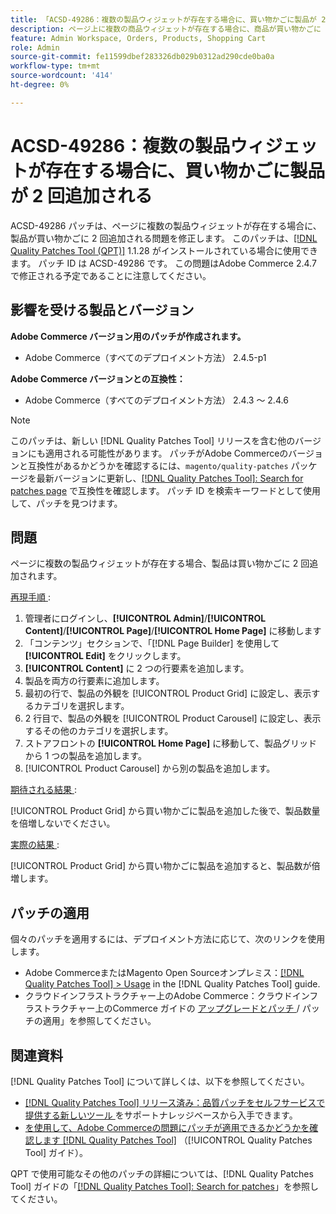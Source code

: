 ```yaml
---
title: 「ACSD-49286：複数の製品ウィジェットが存在する場合に、買い物かごに製品が 2 回追加される」
description: ページ上に複数の商品ウィジェットが存在する場合に、商品が買い物かごに 2 回追加されるAdobe Commerceの問題を修正するために、ACSD-49286 パッチを適用します。
feature: Admin Workspace, Orders, Products, Shopping Cart
role: Admin
source-git-commit: fe11599dbef283326db029b0312ad290cde0ba0a
workflow-type: tm+mt
source-wordcount: '414'
ht-degree: 0%

---
```


# ACSD-49286：複数の製品ウィジェットが存在する場合に、買い物かごに製品が 2 回追加される

ACSD-49286 パッチは、ページに複数の製品ウィジェットが存在する場合に、製品が買い物かごに 2 回追加される問題を修正します。 このパッチは、[[!DNL Quality Patches Tool (QPT)]](https://experienceleague.adobe.com/ja/docs/commerce-knowledge-base/kb/announcements/commerce-announcements/magento-quality-patches-released-new-tool-to-self-serve-quality-patches) 1.1.28 がインストールされている場合に使用できます。 パッチ ID は ACSD-49286 です。 この問題はAdobe Commerce 2.4.7 で修正される予定であることに注意してください。

## 影響を受ける製品とバージョン

**Adobe Commerce バージョン用のパッチが作成されます。**

* Adobe Commerce（すべてのデプロイメント方法） 2.4.5-p1

**Adobe Commerce バージョンとの互換性：**

* Adobe Commerce（すべてのデプロイメント方法） 2.4.3 ～ 2.4.6

>[!NOTE]
>
>このパッチは、新しい [!DNL Quality Patches Tool] リリースを含む他のバージョンにも適用される可能性があります。 パッチがAdobe Commerceのバージョンと互換性があるかどうかを確認するには、`magento/quality-patches` パッケージを最新バージョンに更新し、[[!DNL Quality Patches Tool]: Search for patches page](https://experienceleague.adobe.com/tools/commerce-quality-patches/index.html?lang=ja) で互換性を確認します。 パッチ ID を検索キーワードとして使用して、パッチを見つけます。

## 問題

ページに複数の製品ウィジェットが存在する場合、製品は買い物かごに 2 回追加されます。

<u> 再現手順 </u>:

1. 管理者にログインし、**[!UICONTROL Admin]**/**[!UICONTROL Content]**/**[!UICONTROL Page]**/**[!UICONTROL Home Page]** に移動します
1. 「コンテンツ」セクションで、「[!DNL Page Builder] を使用して **[!UICONTROL Edit]** をクリックします。
1. **[!UICONTROL Content]** に 2 つの行要素を追加します。
1. 製品を両方の行要素に追加します。
1. 最初の行で、製品の外観を [!UICONTROL Product Grid] に設定し、表示するカテゴリを選択します。
1. 2 行目で、製品の外観を [!UICONTROL Product Carousel] に設定し、表示するその他のカテゴリを選択します。
1. ストアフロントの **[!UICONTROL Home Page]** に移動して、製品グリッドから 1 つの製品を追加します。
1. [!UICONTROL Product Carousel] から別の製品を追加します。

<u> 期待される結果 </u>:

[!UICONTROL Product Grid] から買い物かごに製品を追加した後で、製品数量を倍増しないでください。

<u> 実際の結果 </u>:

[!UICONTROL Product Grid] から買い物かごに製品を追加すると、製品数が倍増します。

## パッチの適用

個々のパッチを適用するには、デプロイメント方法に応じて、次のリンクを使用します。

* Adobe CommerceまたはMagento Open Sourceオンプレミス：[[!DNL Quality Patches Tool] > Usage](/help/tools/quality-patches-tool/usage.md) in the [!DNL Quality Patches Tool] guide.
* クラウドインフラストラクチャー上のAdobe Commerce：クラウドインフラストラクチャー上のCommerce ガイドの [ アップグレードとパッチ ](https://experienceleague.adobe.com/docs/commerce-cloud-service/user-guide/develop/upgrade/apply-patches.html?lang=ja)/ パッチの適用」を参照してください。 

## 関連資料

[!DNL Quality Patches Tool] について詳しくは、以下を参照してください。

* [[!DNL Quality Patches Tool]  リリース済み：品質パッチをセルフサービスで提供する新しいツール ](https://experienceleague.adobe.com/ja/docs/commerce-knowledge-base/kb/announcements/commerce-announcements/magento-quality-patches-released-new-tool-to-self-serve-quality-patches) をサポートナレッジベースから入手できます。
* [ を使用して、Adobe Commerceの問題にパッチが適用できるかどうかを確認します  [!DNL Quality Patches Tool]](/help/tools/quality-patches-tool/patches-available-in-qpt/check-patch-for-magento-issue-with-magento-quality-patches.md) （[!UICONTROL Quality Patches Tool] ガイド）。


QPT で使用可能なその他のパッチの詳細については、[!DNL Quality Patches Tool] ガイドの「[[!DNL Quality Patches Tool]: Search for patches](https://experienceleague.adobe.com/tools/commerce-quality-patches/index.html?lang=ja)」を参照してください。
